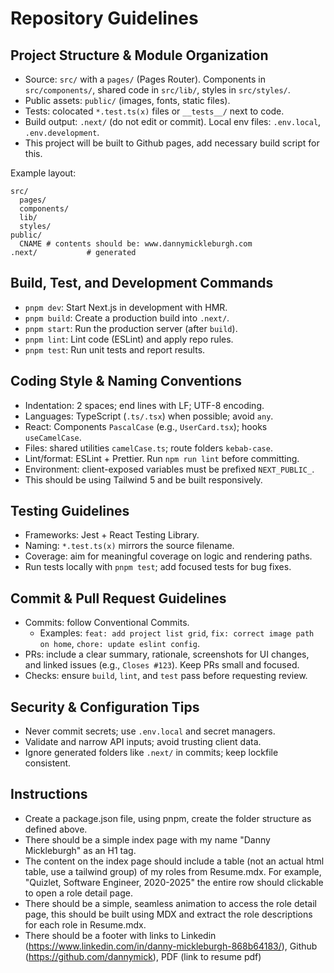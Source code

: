 # Repository Guidelines

## Project Structure & Module Organization
- Source: `src/` with a `pages/` (Pages Router). Components in `src/components/`, shared code in `src/lib/`, styles in `src/styles/`.
- Public assets: `public/` (images, fonts, static files).
- Tests: colocated `*.test.ts(x)` files or `__tests__/` next to code.
- Build output: `.next/` (do not edit or commit). Local env files: `.env.local`, `.env.development`.
- This project will be built to Github pages, add necessary build script for this.

Example layout:
```
src/
  pages/
  components/
  lib/
  styles/
public/
  CNAME # contents should be: www.dannymickleburgh.com
.next/           # generated
```


## Build, Test, and Development Commands
- `pnpm dev`: Start Next.js in development with HMR.
- `pnpm build`: Create a production build into `.next/`.
- `pnpm start`: Run the production server (after `build`).
- `pnpm lint`: Lint code (ESLint) and apply repo rules.
- `pnpm test`: Run unit tests and report results.


## Coding Style & Naming Conventions
- Indentation: 2 spaces; end lines with LF; UTF-8 encoding.
- Languages: TypeScript (`.ts/.tsx`) when possible; avoid `any`.
- React: Components `PascalCase` (e.g., `UserCard.tsx`); hooks `useCamelCase`.
- Files: shared utilities `camelCase.ts`; route folders `kebab-case`.
- Lint/format: ESLint + Prettier. Run `npm run lint` before committing.
- Environment: client-exposed variables must be prefixed `NEXT_PUBLIC_`.
- This should be using Tailwind 5 and be built responsively.

## Testing Guidelines
- Frameworks: Jest + React Testing Library.
- Naming: `*.test.ts(x)` mirrors the source filename.
- Coverage: aim for meaningful coverage on logic and rendering paths.
- Run tests locally with `pnpm test`; add focused tests for bug fixes.

## Commit & Pull Request Guidelines
- Commits: follow Conventional Commits.
  - Examples: `feat: add project list grid`, `fix: correct image path on home`, `chore: update eslint config`.
- PRs: include a clear summary, rationale, screenshots for UI changes, and linked issues (e.g., `Closes #123`). Keep PRs small and focused.
- Checks: ensure `build`, `lint`, and `test` pass before requesting review.

## Security & Configuration Tips
- Never commit secrets; use `.env.local` and secret managers.
- Validate and narrow API inputs; avoid trusting client data.
- Ignore generated folders like `.next/` in commits; keep lockfile consistent.

## Instructions
- Create a package.json file, using pnpm, create the folder structure as defined above.
- There should be a simple index page with my name "Danny Mickleburgh" as an H1 tag.
- The content on the index page should include a table (not an actual html table, use a tailwind group) of my roles from Resume.mdx. For example, "Quizlet, Software Engineer, 2020-2025" the entire row should clickable to open a role detail page.
- There should be a simple, seamless animation to access the role detail page, this should be built using MDX and extract the role descriptions for each role in Resume.mdx.
- There should be a footer with links to Linkedin (https://www.linkedin.com/in/danny-mickleburgh-868b64183/), Github (https://github.com/dannymick), PDF (link to resume pdf)